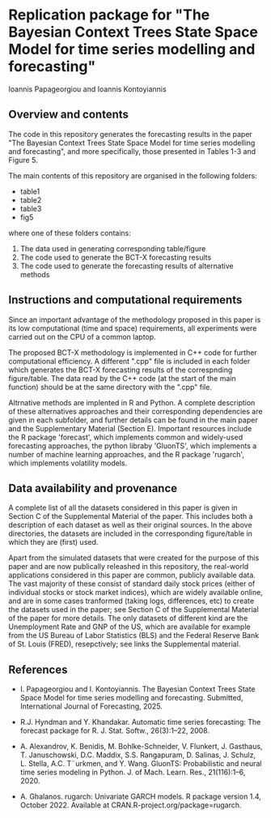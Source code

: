 # Replication package for "The Bayesian Context Trees State Space Model for time series modelling and forecasting"

Ioannis Papageorgiou and Ioannis Kontoyiannis

## Overview and contents

The code in this repository generates the forecasting results in the paper "The Bayesian Context Trees State Space Model for time series modelling and forecasting", and more specifically, those presented in Tables 1-3 and Figure 5.

The main contents of this repository are organised in the following folders:

* table1
* table2
* table3
* fig5

where one of these folders contains: 

1) The data used in generating corresponding table/figure
2) The code used to generate the BCT-X forecasting results
3) The code used to generate the forecasting results of alternative methods

## Instructions and computational requirements

Since an important advantage of the methodology proposed in this paper is its low computational (time and space) requirements, all experiments were carried out on the CPU of a common laptop.

The proposed BCT-X methodology is implemented in C++ code for further computational efficiency. A different ".cpp" file is included in each folder which generates the BCT-X forecasting results of the correspnding figure/table. The data read by the C++ code (at the start of the main function) should be at the same directory with the ".cpp" file.

Altrnative methods are implented in R and Python. A complete description of these alternatives approaches and their corresponding dependencies are given in each subfolder, and further details can be found in the main paper and the Supplementary Material (Section E). Important resources include the R package 'forecast', which implements common and widely-used forecasting approaches, the python libraby 'GluonTS', which implements a number of machine learning approaches, and the R package 'rugarch', which implements volatility models.

## Data availability and provenance

A complete list of all the datasets considered in this paper is given in Section C of the Supplemental Material of the paper. This includes both a description of each dataset as well as their original sources. In the above directories, the datasets are included in the corresponding figure/table in which they are (first) used.

Apart from the simulated datasets that were created for the purpose of this paper and are now publically releashed in this repository, the real-world applications considered in this paper are common, publicly available data. The vast majority of these consist of standard daily stock prices (either of individual stocks or stock market indices), which are widely available online, and are in some cases tranformed (taking logs, differences, etc) to create the datasets used in the paper; see Section C of the Supplemental Material of the paper for more details. The only datasets of different kind are the Unemployment Rate and GNP of the US, which are available for example from the US Bureau of Labor Statistics (BLS) and the Federal Reserve Bank of St. Louis (FRED), resepctively; see links the Supplemental material. 

## References

* I. Papageorgiou and I. Kontoyiannis. The Bayesian Context Trees State Space Model for time series
modelling and forecasting. Submitted, International Journal of Forecasting, 2025.

* R.J. Hyndman and Y. Khandakar. Automatic time series forecasting: The forecast package for R.
J. Stat. Softw., 26(3):1–22, 2008.

* A. Alexandrov, K. Benidis, M. Bohlke-Schneider, V. Flunkert, J. Gasthaus, T. Januschowski, D.C.
Maddix, S.S. Rangapuram, D. Salinas, J. Schulz, L. Stella, A.C. T¨urkmen, and Y. Wang. GluonTS:
Probabilistic and neural time series modeling in Python. J. of Mach. Learn. Res., 21(116):1–6, 2020.

* A. Ghalanos. rugarch: Univariate GARCH models. R package version 1.4, October 2022. Available
at CRAN.R-project.org/package=rugarch.




